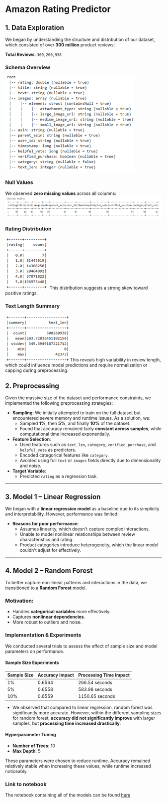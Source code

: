 # Amazon Rating Predictor










## 1. Data Exploration

We began by understanding the structure and distribution of our dataset, which consisted of over **300 million** product reviews:

**Total Reviews**: `300,260,938`

### Schema Overview
![Nulls by columns](../images/schema.png)

### Null Values
We observed **zero missing values** across all columns:
![Nulls by columns](../images/nulls_by_col.png)

### Rating Distribution
![Nulls by columns](../images/rating_distribution.png)
This distribution suggests a strong skew toward positive ratings.

### Text Length Summary
![Nulls by columns](../images/text_length.png)
This reveals high variability in review length, which could influence model predictions and require normalization or capping during preprocessing.


## 2. Preprocessing

Given the massive size of the dataset and performance constraints, we implemented the following preprocessing strategies:

- **Sampling**: We initially attempted to train on the full dataset but encountered severe memory and runtime issues. As a solution, we:
  - Sampled **1%**, then **5%**, and finally **10%** of the dataset.
  - Found that accuracy remained fairly **constant across samples**, while computational time increased exponentially.
- **Feature Selection**:
  - Used features such as `text_len`, `category`, `verified_purchase`, and `helpful_vote` as predictors.
  - Encoded categorical features like `category`.
  - Avoided using full `text` or `images` fields directly due to dimensionality and noise.
- **Target Variable**:
  - Predicted `rating` as a regression task.

---

## 3. Model 1 – Linear Regression

We began with a **linear regression model** as a baseline due to its simplicity and interpretability. However, performance was limited:

- **Reasons for poor performance**:
  - Assumes linearity, which doesn't capture complex interactions.
  - Unable to model nonlinear relationships between review characteristics and rating.
  - Product categories introduce heterogeneity, which the linear model couldn't adjust for effectively.

---

## 4. Model 2 – Random Forest

To better capture non-linear patterns and interactions in the data, we transitioned to a **Random Forest** model.

### Motivation:
- Handles **categorical variables** more effectively.
- Captures **nonlinear dependencies**.
- More robust to outliers and noise.

### Implementation & Experiments

We conducted several trials to assess the effect of sample size and model parameters on performance.

#### Sample Size Experiments

| Sample Size | Accuracy Impact | Processing Time Impact |
|-------------|------------------|-------------------------|
| 1%          | 0.6564           | 266.54 seconds          |
| 5%          | 0.6558           | 583.98 seconds          |
| 10%         | 0.6559           | 1150.65 seconds         |

- We observed that compared to linear regression, random forest was significantly more accurate. However, within the different sampling sizes for random forest, **accuracy did not significantly improve** with larger samples, but **processing time increased drastically**.

#### Hyperparameter Tuning

- **Number of Trees**: 10  
- **Max Depth**: 5

These parameters were chosen to reduce runtime. Accuracy remained relatively stable when increasing these values, while runtime increased noticeably.

### Link to notebook
The notebook containing all of the models can be found [here](https://github.com/Nolan-Lo/Amazon_Product_Rating_Predictor/blob/Milestone4/Notebook/Amazon_Reviews_M4.ipynb)
